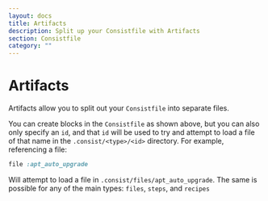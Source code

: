```yaml
---
layout: docs
title: Artifacts
description: Split up your Consistfile with Artifacts
section: Consistfile
category: ""
---
```


# Artifacts

Artifacts allow you to split out your `Consistfile` into separate files.

You can create blocks in the `Consistfile` as shown above, but you can also only
specify an `id`, and that `id` will be used to try and attempt to load a file of that
name in the `.consist/<type>/<id>` directory. For example, referencing a file:

```ruby
file :apt_auto_upgrade
```

Will attempt to load a file in `.consist/files/apt_auto_upgrade`. The same is
possible for any of the main types: `files`, `steps`, and `recipes`
